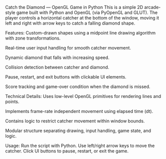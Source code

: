 Catch the Diamond — OpenGL Game in Python
This is a simple 2D arcade-style game built with Python and OpenGL (via PyOpenGL and GLUT). The player controls a horizontal catcher at the bottom of the window, moving it left and right with arrow keys to catch a falling diamond shape.

Features:
Custom-drawn shapes using a midpoint line drawing algorithm with zone transformations.

Real-time user input handling for smooth catcher movement.

Dynamic diamond that falls with increasing speed.

Collision detection between catcher and diamond.

Pause, restart, and exit buttons with clickable UI elements.

Score tracking and game-over condition when the diamond is missed.

Technical Details:
Uses low-level OpenGL primitives for rendering lines and points.

Implements frame-rate independent movement using elapsed time (dt).

Contains logic to restrict catcher movement within window bounds.

Modular structure separating drawing, input handling, game state, and logic.

Usage:
Run the script with Python. Use left/right arrow keys to move the catcher. Click UI buttons to pause, restart, or exit the game.
